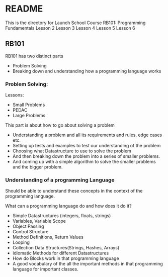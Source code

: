 # README #

This is the directory for Launch School Course RB101: Programming Fundamentals
Lesson 2 
Lesson 3
Lesson 4
Lesson 5
Lesson 6

## RB101

RB101 has two distinct parts
- Problem Solving
- Breaking down and understanding how a programming language works

### Problem Solving:

Lessons:

- Small Problems
- PEDAC
- Large Problems

This part is about how to go about solving a problem
- Understanding a problem and all its requirements and rules, edge cases etc.
- Setting up tests and examples to test our understanding of the problem
- Choosing what Datastructure to use to solve the problem
- And then breaking down the problem into a series of smaller problems.
- And coming up with a simple algorithm to solve the smaller problems and the bigger problem.

### Understanding of a programming Language

Should be able to understand these concepts in the context of the programming language.

What can a programming language do and how does it do it?

- Simple Datastructures (integers, floats, strings)
- Variables, Variable Scope
- Object Passing
- Control Structure
- Method Definitions, Return Values
- Looping
- Collection Data Structures(Strings, Hashes, Arrays)
- idiomatic Methods for different Datastructures
- How do Blocks work in that programming language
- A good vocabulary of the all the important methods in that programming language for important classes.